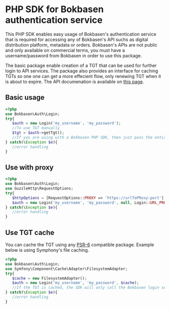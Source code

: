 # PHP SDK for Bokbasen authentication service

This PHP SDK enables easy usage of Bokbasen's authentication service that is required for accessing any of Bokbasen's API suchs as digital distribution platform, metadata or orders. Bokbasen's APIs are not public and only available on commercial terms, you must have a username/password from Bokbasen in order to use this package.
 
The basic package enable creation of a TGT that can be used for further login to API services. The package also provides an interface for caching TGTs so one one can get a more effecient flow, only renewing TGT when it is about to expire. The API documenation is available on [this page](https://bokbasen.jira.com/wiki/display/api/Authentication+Service).
 
## Basic usage
 
 ```php
 <?php
 use Bokbasen\Auth\Login;
 try{
 	$auth = new Login('my_username', 'my_password');
 	//To use TGT manually 
 	$tgt = $auth->getTgt();
 	//If you are using with a Bokbasen PHP SDK, then just pass the entire $auth object 
 } catch(\Exception $e){
 	//error handling
 }
 ```
 
## Use with proxy
 
 ```php
 <?php
 use Bokbasen\Auth\Login;
 use GuzzleHttp\RequestOptions;
 try{
 	$httpOptions = [RequestOptions::PROXY => 'https://urlToPRoxy:port'];
 	$auth = new Login('my_username', 'my_password', null, Login::URL_PROD, $httpOptions);
 } catch(\Exception $e){
 	//error handling
 }
 ``` 
 
## Use TGT cache

You can cache the TGT using any [PSR-6](http://www.php-fig.org/psr/psr-6/) compatible package. Example below is using Symphony's file caching. 

 ```php
 <?php
 use Bokbasen\Auth\Login;
 use Symfony\Component\Cache\Adapter\FilesystemAdapter;
 try{
 	$cache = new FilesystemAdapter();
 	$auth = new Login('my_username', 'my_password', $cache);
	//If the TGT is cached, the SDK will only call the Bokbasen login server when the token is set to expire
 } catch(\Exception $e){
 	//error handling
 }